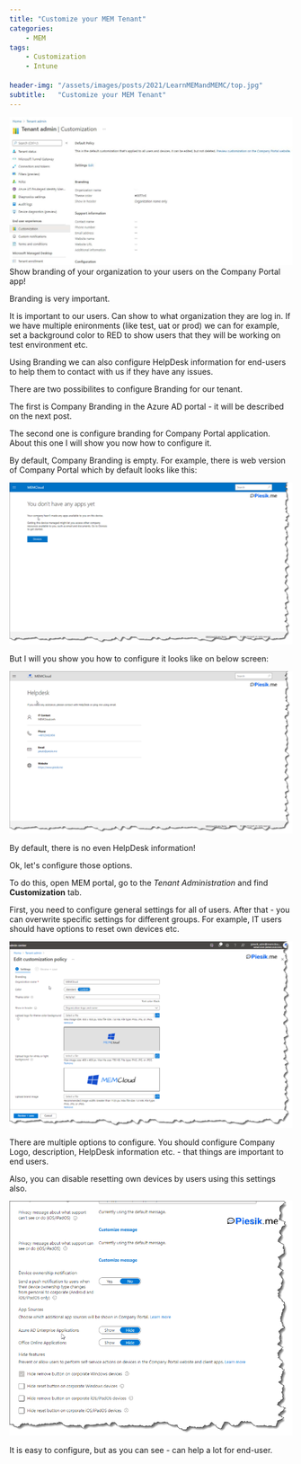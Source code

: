 ```yaml
---
title: "Customize your MEM Tenant"
categories:
    - MEM
tags:
    - Customization
    - Intune

header-img: "/assets/images/posts/2021/LearnMEMandMEMC/top.jpg"
subtitle:   "Customize your MEM Tenant"
---
```

![Customize your MEM Tenant](/assets/images/posts/2021/TenantCustomization/top.jpg)Show branding of your organization to your users on the Company Portal app!

Branding is very important.

It is important to our users. Can show to what organization they are log in. If we have multiple enironments (like test, uat or prod) we can for example, set a background color to RED to show users that they will be working on test environment etc.

Using Branding we can also configure HelpDesk information for end-users to help them to contact with us if they have any issues.

There are two possibilites to configure Branding for our tenant.

The first is Company Branding in the Azure AD portal - it will be described on the next post.

The second one is configure branding for Company Portal application. About this one I will show you now how to configure it.

By default, Company Branding is empty. For example, there is web version of Company Portal which by default looks like this:

![Customize your MEM Tenant](/assets/images/posts/2021/TenantCustomization/01.png)

But I will you show you how to configure it looks like on below screen:

![Customize your MEM Tenant](/assets/images/posts/2021/TenantCustomization/02.png)

By default, there is no even HelpDesk information!

Ok, let's configure those options.

To do this, open MEM portal, go to the *Tenant Administration* and find **Customization** tab.

First, you need to configure general settings for all of users. After that - you can overwrite specific settings for different groups. For example, IT users should have options to reset own devices etc.

![Customize your MEM Tenant](/assets/images/posts/2021/TenantCustomization/03.png)

There are multiple options to configure. You should configure Company Logo, description, HelpDesk information etc. - that things are important to end users.

Also, you can disable resetting own devices by users using this settings also.

![Customize your MEM Tenant](/assets/images/posts/2021/TenantCustomization/04.png)

It is easy to configure, but as you can see - can help a lot for end-user.
